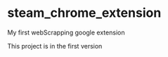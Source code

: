 # steam_chrome_extension
My first webScrapping google extension

This project is in the first version
